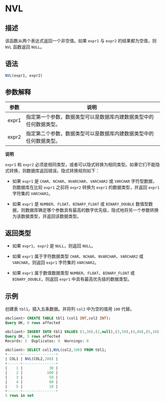 NVL 
========================



描述 
-----------------------

该函数从两个表达式返回一个非空值。如果 `expr1` 与 `expr2` 的结果都为空值，则 `NVL` 函数返回 `NULL`。

语法 
-----------------------

```sql
NVL(expr1, expr2)
```



参数解释 
-------------------------



|  参数   |                说明                 |
|-------|-----------------------------------|
| expr1 | 指定第一个参数，数据类型可以是数据库内建数据类型中的任何数据类型。 |
| expr2 | 指定第二个参数，数据类型可以是数据库内建数据类型中的任何数据类型。 |


**说明**



`expr1` 和 `expr2` 必须是相同类型，或者可以隐式转换为相同类型。如果它们不能隐式转换，则数据库返回错误。隐式转换规则如下：

* 如果 `expr1` 是 `CHAR`、`NCHAR`、`NVARCHAR`、`VARCHAR2` 或 `VARCHAR` 字符型数据，则数据库在比较 `expr1` 之前将 `expr2` 转换为 `expr1` 的数据类型，并返回 `expr1` 字符集的 `VARCHAR2`。

  

* 如果 `expr1` 是 `NUMBER`、`FLOAT`、`BINARY_FLOAT` 或 `BINARY_DOUBLE` 数值型数据，则数据库确定哪个参数具有最高的数字优先级，隐式地将另一个参数转换为该数据类型，并返回该数据类型。

  




返回类型 
-------------------------

* 如果 `expr1`、`expr2` 是 `NULL`，则返回 `NULL`。

  

* 如果 `expr1` 属于字符数据类型 `CHAR`、`NCHAR`、`NVARCHAR`、`VARCHAR2` 或 `VARCHAR`，则返回 `expr1` 字符集的 `VARCHAR2`。

  

* 如果 `expr1` 属于数值数据类型 `NUMBER`、`FLOAT`、`BINARY_FLOAT` 或 `BINARY_DOUBLE`，则返回 `expr1` 中具有最高优先级的数据类型。

  




示例 
-----------------------

创建表 `tbl1`，插入五条数据。并将列 `col2` 中为空的值用 `100` 代替。

```sql
obclient> CREATE TABLE tbl1 (col1 INT,col2 INT);
Query OK, 0 rows affected

obclient> INSERT INTO tbl1 VALUES (1,30),(2,null),(3,50),(4,80),(5,10);
Query OK, 5 rows affected
Records: 5  Duplicates: 0  Warnings: 0

obclient> SELECT col1,NVL(col2,100) FROM tbl1;
+------+---------------+
| COL1 | NVL(COL2,100) |
+------+---------------+
|    1 |            30 |
|    2 |           100 |
|    3 |            50 |
|    4 |            80 |
|    5 |            10 |
+------+---------------+
5 rows in set
```


